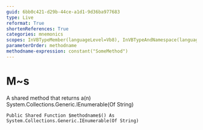 ```yaml
---
guid: 6bb0c421-d29b-44ce-a1d1-9d36ba977683
type: Live
reformat: True
shortenReferences: True
categories: mnemonics
scopes: InVBTypeMember(languageLevel=Vb8), InVBTypeAndNamespace(languageLevel=Vb8)
parameterOrder: methodname
methodname-expression: constant("SomeMethod")
---
```


# M~s

A shared method that returns a(n) System.Collections.Generic.IEnumerable(Of String)

```
Public Shared Function $methodname$() As System.Collections.Generic.IEnumerable(Of String)
```
